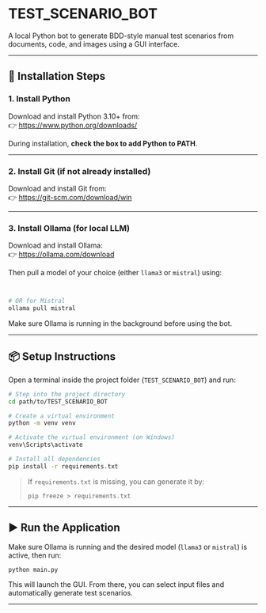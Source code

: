 # TEST_SCENARIO_BOT

A local Python bot to generate BDD-style manual test scenarios from documents, code, and images using a GUI interface.

---

## 🔧 Installation Steps

### 1. Install Python

Download and install Python 3.10+ from:  
👉 https://www.python.org/downloads/

During installation, **check the box to add Python to PATH**.

---

### 2. Install Git (if not already installed)

Download and install Git from:  
👉 https://git-scm.com/download/win

---

### 3. Install Ollama (for local LLM)

Download and install Ollama:  
👉 https://ollama.com/download

Then pull a model of your choice (either `llama3` or `mistral`) using:

```bash


# OR for Mistral
ollama pull mistral
```

Make sure Ollama is running in the background before using the bot.

---

## 📦 Setup Instructions

Open a terminal inside the project folder (`TEST_SCENARIO_BOT`) and run:

```bash
# Step into the project directory
cd path/to/TEST_SCENARIO_BOT

# Create a virtual environment
python -m venv venv

# Activate the virtual environment (on Windows)
venv\Scripts\activate

# Install all dependencies
pip install -r requirements.txt
```

> If `requirements.txt` is missing, you can generate it by:
> ```
> pip freeze > requirements.txt
> ```

---

## ▶️ Run the Application

Make sure Ollama is running and the desired model (`llama3` or `mistral`) is active, then run:

```bash
python main.py
```

This will launch the GUI. From there, you can select input files and automatically generate test scenarios.

---